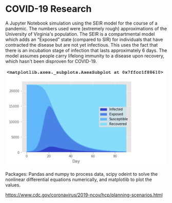 # COVID-19 Research

A Jupyter Notebook simulation using the SEIR model for the course of a pandemic. The numbers used were (extremely rough) approximations of the University of Virginia's population.
The SEIR is a compartmental model which adds an “Exposed” state (compared to SIR) for individuals that have contracted the disease but are not yet infectious. This uses the fact that there is an incubation stage of infection that lasts approximately 6 days. The model assumes people carry lifelong immunity to a disease upon recovery, which hasn't been disproven for COVID-19.

<p align="center">
  <img src="seir_graph.jpg" width="500" align="center">
</p>

Packages:
Pandas and numpy to process data, scipy odeint to solve the nonlinear differential equations numerically, and matplotlib to plot the values.

https://www.cdc.gov/coronavirus/2019-ncov/hcp/planning-scenarios.html
